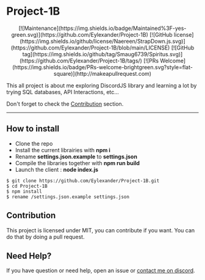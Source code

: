 # Project-1B

<div align="center">
[![Maintenance](https://img.shields.io/badge/Maintained%3F-yes-green.svg)](https://github.com/Eylexander/Project-1B)
[![GitHub license](https://img.shields.io/github/license/Naereen/StrapDown.js.svg)](https://github.com/Eylexander/Project-1B/blob/main/LICENSE)
[![GitHub tag](https://img.shields.io/github/tag/Smaug6739/Spiritus.svg)](https://github.com/Eylexander/Project-1B/tags/)
[![PRs Welcome](https://img.shields.io/badge/PRs-welcome-brightgreen.svg?style=flat-square)](http://makeapullrequest.com)

</div>


This all project is about me exploring DiscordJS library and learning a lot by trying SQL databases, API Interactions, etc...

Don't forget to check the [Contribution](#Contribution) section.

---

## How to install

- Clone the repo
- Install the current librairies with **npm i**
- Rename **settings.json.example** to **settings.json**
- Compile the libraries together with **npm run build**
- Launch the client : **node index.js**

```
$ git clone https://github.com/Eylexander/Project-1B.git
$ cd Project-1B
$ npm install
$ rename /settings.json.example settings.json
```

## Contribution

This project is licensed under MIT, you can contribute if you want. You can do that by doing a pull request.

## Need Help?

If you have question or need help, open an issue or [contact me on discord](https://discord.com/users/344526513577918477).
